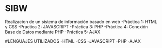 # SIBW
Realizacion de un sistema de información basado en web
-Práctica 1: HTML y CSS
-Práctica 2: JAVASCRIPT
-Práctica 3: PHP
-Práctica 4: Conexión Base de Datos mediante PHP
-Práctica 5: AJAX

#LENGUAJES UTILIZADOS
-HTML
-CSS
-JAVASCRIPT
-PHP
-AJAX
